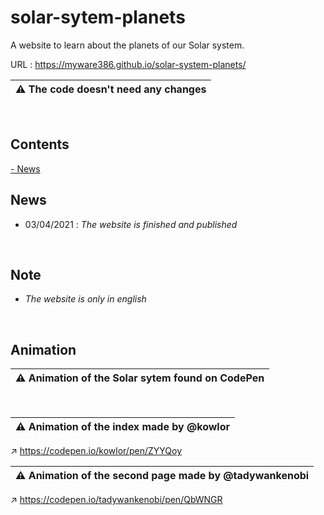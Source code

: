 # solar-sytem-planets

A website to learn about the planets of our Solar system.

URL : https://myware386.github.io/solar-system-planets/

| ⚠️ The code doesn't need any changes
|--------------------

<br>

Contents
---------------------

<a href="">- News</a>

News
----------------------
- 03/04/2021 : _The website is finished and published_

<br>

Note
-------------------------

- _The website is only in english_

<br>

Animation
----------------------------------------

| ⚠️ Animation of the Solar sytem found on CodePen
|---------------------

<br>

| ⚠️ Animation of the index made by @kowlor
|---------------------

↗️ https://codepen.io/kowlor/pen/ZYYQoy

| ⚠️ Animation of the second page made by @tadywankenobi
|---------------------

↗️ https://codepen.io/tadywankenobi/pen/QbWNGR
